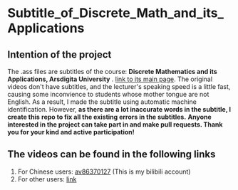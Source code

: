 # Subtitle_of_Discrete_Math_and_its_Applications

## Intention of the project
The .ass files are subtitles of the course: **Discrete Mathematics and its Applications, Arsdigita University** . [link to its main page](http://www.aduni.org/courses/discrete/index.php?view=cw). 
The original videos don't have subtitles, and the lecturer's speaking speed is a little fast, causing  some inconvience to students whose mother tongue are not English. As a result, I made the subtitle using automatic machine identification. However, **as there are a lot inaccurate words in the subtitle, I create this**  **repo to fix all the existing errors  in the subtitles.**
**Anyone interested in the project can take part in and make pull requests. Thank you for your kind and active participation!**

## The videos can be found in the following links
1. For Chinese users: [av86370127](https://www.bilibili.com/video/av86370127) (This is my bilibili account)
2. For other users: [link](http://www.aduni.org/courses/discrete/index.php?view=cw)
